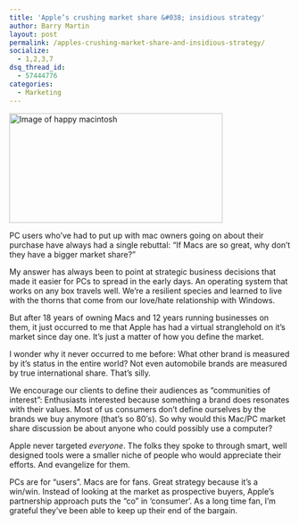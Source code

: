 ```yaml
---
title: 'Apple’s crushing market share &#038; insidious strategy'
author: Barry Martin
layout: post
permalink: /apples-crushing-market-share-and-insidious-strategy/
socialize:
  - 1,2,3,7
dsq_thread_id:
  - 57444776
categories:
  - Marketing
---
```

<div class="mceTemp">
  <dl id="attachment_1671" class="wp-caption alignnone" style="width: 392px;">
    <dt class="wp-caption-dt">
      <img class="size-full wp-image-1671" title="happymac" src="http://hypenotic.com/wordpress/wp-content/uploads/2010/01/happymacandfriends_20070608175116.jpg" alt="Image of happy macintosh" width="382" height="196" />
    </dt>
  </dl>
</div>

PC users who&#8217;ve had to put up with mac owners going on about their purchase have always had a single rebuttal: &#8220;If Macs are so great, why don&#8217;t they have a bigger market share?&#8221;

My answer has always been to point at strategic business decisions that made it easier for PCs to spread in the early days. An operating system that works on any box travels well. We&#8217;re a resilient species and learned to live with the thorns that come from our love/hate relationship with Windows.

But after 18 years of owning Macs and 12 years running businesses on them, it just occurred to me that Apple has had a virtual stranglehold on it&#8217;s market since day one. It&#8217;s just a matter of how you define the market.

I wonder why it never occurred to me before: What other brand is measured by it&#8217;s status in the entire world? Not even automobile brands are measured by true international share. That&#8217;s silly.

We encourage our clients to define their audiences as &#8220;communities of interest&#8221;: Enthusiasts interested because something a brand does resonates with their values. Most of us consumers don&#8217;t define ourselves by the brands we buy anymore (that&#8217;s so 80&#8242;s). So why would this Mac/PC market share discussion be about anyone who could possibly use a computer?

Apple never targeted *everyone*. The folks they spoke to through smart, well designed tools were a smaller niche of people who would appreciate their efforts. And evangelize for them.

PCs are for &#8220;users&#8221;. Macs are for fans. Great strategy because it&#8217;s a win/win. Instead of looking at the market as prospective buyers, Apple&#8217;s partnership approach puts the &#8220;co&#8221; in &#8216;consumer&#8217;. As a long time fan, I&#8217;m grateful they&#8217;ve been able to keep up their end of the bargain.